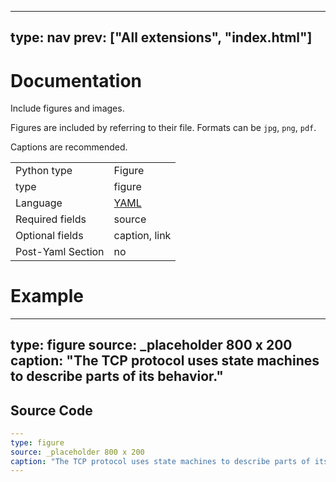 



---
type: nav
prev: ["All extensions", "index.html"]
---





# Documentation

Include figures and images.

Figures are included by referring to their file.
Formats can be `jpg`, `png`, `pdf`. 

Captions are recommended.






<table class="table"><tbody><td>Python type</td><td>Figure</td>
<tr></tr>
<td>type</td><td>figure</td>
<tr></tr>
<td>Language</td><td><a href="#">YAML</a></td>
<tr></tr>
<td>Required fields</td><td>source</td>
<tr></tr>
<td>Optional fields</td><td>caption, link</td>
<tr></tr>
<td>Post-Yaml Section</td><td>no</td>
<tr></tr></tbody></table>






# Example

---
type: figure
source: _placeholder 800 x 200
caption: "The TCP protocol uses state machines to describe parts of its behavior."
---






## Source Code

```yaml
---
type: figure
source: _placeholder 800 x 200
caption: "The TCP protocol uses state machines to describe parts of its behavior."
---
```



